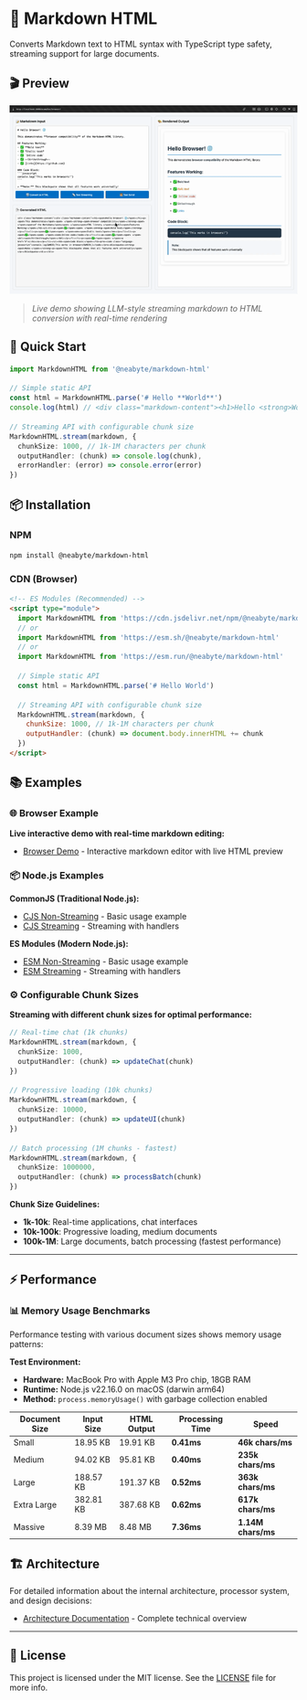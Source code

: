 # 📝 Markdown HTML

Converts Markdown text to HTML syntax with TypeScript type safety, streaming support for large documents.

## 🎬 Preview

![Preview](./assets/preview.gif)

> *Live demo showing LLM-style streaming markdown to HTML conversion with real-time rendering*

## 🚀 Quick Start

```typescript
import MarkdownHTML from '@neabyte/markdown-html'

// Simple static API
const html = MarkdownHTML.parse('# Hello **World**')
console.log(html) // <div class="markdown-content"><h1>Hello <strong>World</strong></h1></div>

// Streaming API with configurable chunk size
MarkdownHTML.stream(markdown, {
  chunkSize: 1000, // 1k-1M characters per chunk
  outputHandler: (chunk) => console.log(chunk),
  errorHandler: (error) => console.error(error)
})
```

## 📦 Installation

### NPM
```bash
npm install @neabyte/markdown-html
```

### CDN (Browser)
```html
<!-- ES Modules (Recommended) -->
<script type="module">
  import MarkdownHTML from 'https://cdn.jsdelivr.net/npm/@neabyte/markdown-html/+esm'
  // or
  import MarkdownHTML from 'https://esm.sh/@neabyte/markdown-html'
  // or
  import MarkdownHTML from 'https://esm.run/@neabyte/markdown-html'

  // Simple static API
  const html = MarkdownHTML.parse('# Hello World')

  // Streaming API with configurable chunk size
  MarkdownHTML.stream(markdown, {
    chunkSize: 1000, // 1k-1M characters per chunk
    outputHandler: (chunk) => document.body.innerHTML += chunk
  })
</script>
```

## 📚 Examples

### 🌐 Browser Example
**Live interactive demo with real-time markdown editing:**
- [Browser Demo](./examples/browser/index.html) - Interactive markdown editor with live HTML preview

### 📦 Node.js Examples

**CommonJS (Traditional Node.js):**
- [CJS Non-Streaming](./examples/cjs/non-stream.js) - Basic usage example
- [CJS Streaming](./examples/cjs/stream.js) - Streaming with handlers

**ES Modules (Modern Node.js):**
- [ESM Non-Streaming](./examples/esm/non-stream.js) - Basic usage example
- [ESM Streaming](./examples/esm/stream.js) - Streaming with handlers

### ⚙️ Configurable Chunk Sizes

**Streaming with different chunk sizes for optimal performance:**

```typescript
// Real-time chat (1k chunks)
MarkdownHTML.stream(markdown, {
  chunkSize: 1000,
  outputHandler: (chunk) => updateChat(chunk)
})

// Progressive loading (10k chunks)
MarkdownHTML.stream(markdown, {
  chunkSize: 10000,
  outputHandler: (chunk) => updateUI(chunk)
})

// Batch processing (1M chunks - fastest)
MarkdownHTML.stream(markdown, {
  chunkSize: 1000000,
  outputHandler: (chunk) => processBatch(chunk)
})
```

**Chunk Size Guidelines:**
- **1k-10k**: Real-time applications, chat interfaces
- **10k-100k**: Progressive loading, medium documents
- **100k-1M**: Large documents, batch processing (fastest performance)

---

## ⚡ Performance

### 📊 Memory Usage Benchmarks

Performance testing with various document sizes shows memory usage patterns:

**Test Environment:**
- **Hardware:** MacBook Pro with Apple M3 Pro chip, 18GB RAM
- **Runtime:** Node.js v22.16.0 on macOS (darwin arm64)
- **Method:** `process.memoryUsage()` with garbage collection enabled

| Document Size | Input Size | HTML Output | Processing Time | Speed |
|---------------|------------|-------------|----------------|-------|
| Small         | 18.95 KB   | 19.91 KB    | **0.41ms**     | **46k chars/ms** |
| Medium        | 94.02 KB   | 95.81 KB    | **0.40ms**     | **235k chars/ms** |
| Large         | 188.57 KB  | 191.37 KB   | **0.52ms**     | **363k chars/ms** |
| Extra Large   | 382.81 KB  | 387.68 KB   | **0.62ms**     | **617k chars/ms** |
| Massive       | 8.39 MB    | 8.48 MB     | **7.36ms**     | **1.14M chars/ms** |

## 🏗️ Architecture

For detailed information about the internal architecture, processor system, and design decisions:

- [Architecture Documentation](./ARCHITECTURE.md) - Complete technical overview

---

## 📄 License

This project is licensed under the MIT license. See the [LICENSE](LICENSE) file for more info.